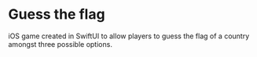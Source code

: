 # Guess the flag 

iOS game created in SwiftUI to allow players to guess the flag of a country amongst three possible options. 
